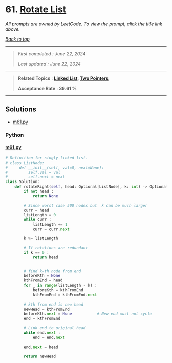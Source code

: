 # 61. [Rotate List](<https://leetcode.com/problems/rotate-list>)

*All prompts are owned by LeetCode. To view the prompt, click the title link above.*

*[Back to top](<../README.md>)*

------

> *First completed : June 22, 2024*
>
> *Last updated : June 22, 2024*

------

> **Related Topics** : **[Linked List](<by_topic/Linked List.md>), [Two Pointers](<by_topic/Two Pointers.md>)**
>
> **Acceptance Rate** : **39.61 %**

------

## Solutions

- [m61.py](<../my-submissions/m61.py>)
### Python
#### [m61.py](<../my-submissions/m61.py>)
```Python
# Definition for singly-linked list.
# class ListNode:
#     def __init__(self, val=0, next=None):
#         self.val = val
#         self.next = next
class Solution:
    def rotateRight(self, head: Optional[ListNode], k: int) -> Optional[ListNode]:
        if not head :
            return None

        # Since worst case 500 nodes but  k can be much larger
        curr = head
        listLength = 0
        while curr :
            listLength += 1
            curr = curr.next

        k %= listLength

        # If rotations are redundant
        if k == 0 :
            return head


        # find k-th node from end
        beforeKth = None
        kthFromEnd = head
        for _ in range(listLength - k) :
            beforeKth = kthFromEnd
            kthFromEnd = kthFromEnd.next
        
        # kth from end is new head
        newHead = kthFromEnd
        beforeKth.next = None           # New end must not cycle
        end = kthFromEnd

        # Link end to original head
        while end.next :
            end = end.next
        
        end.next = head

        return newHead
```

